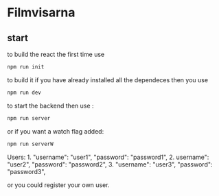 # Filmvisarna

## start

to build the react the first time use

```js
npm run init
```

to build it if you have already installed all the dependeces then you use

```js
npm run dev
```
to start the backend then use :

```js
npm run server
```

or if you want a watch flag added: 

```js
npm run serverW
```

Users: 
1.
      "username": "user1",
      "password": "password1",
2.
       username": "user2",
      "password": "password2",
3.
        "username": "user3",
      "password": "password3",

or you could register your own user. 
